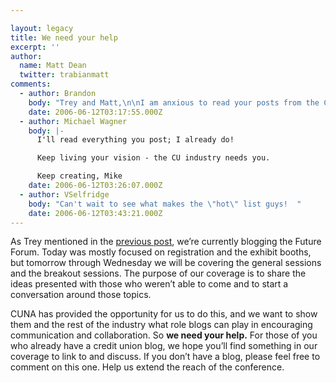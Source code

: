```yaml
---

layout: legacy
title: We need your help
excerpt: ''
author:
  name: Matt Dean
  twitter: trabianmatt
comments:
  - author: Brandon
    body: "Trey and Matt,\n\nI am anxious to read your posts from the Conference.  As we're all designers and developers, I would love to hear of any new angles in online marketing and site design.  \n\nI think the item I would be eager to hear about the most is CUNA's take on the Fed's guidance for \"multi-factor authentication\" for online banking vendors.  \n\nHow are the majority of the Credit Union's dealing with this guidance / requirement?  Is \"out-of-band authentication\" the standard?  How are CU member PCs registered with a credit union's online banking instance in order to prevent a seemingly never ending barrage of personal identifying questions or \"captcha\" images?\n\nWell, fellows - good luck, have fun and stay dry there in Orlando.\n\nBrandon"
    date: 2006-06-12T03:17:55.000Z
  - author: Michael Wagner
    body: |-
      I'll read everything you post; I already do!

      Keep living your vision - the CU industry needs you.

      Keep creating, Mike
    date: 2006-06-12T03:26:07.000Z
  - author: VSelfridge
    body: "Can't wait to see what makes the \"hot\" list guys!  "
    date: 2006-06-12T03:43:21.000Z
---
```


<p>As Trey mentioned in the <a href="http://www.opensourcecu.com/articles/2006/06/11/blogging-future-forum">previous post</a>, we&#8217;re currently blogging the Future Forum.  Today was mostly focused on registration and the exhibit booths, but tomorrow through Wednesday we will be covering the general sessions and the breakout sessions.  The purpose of our coverage is to share the ideas presented with those who weren&#8217;t able to come and to start a conversation around those topics.</p>
<p><span class="caps">CUNA</span> has provided the opportunity for us to do this, and we want to show them and the rest of the industry what role blogs can play in encouraging communication and collaboration.  So <strong>we need your help.</strong>  For those of you who already have a credit union blog, we hope you&#8217;ll find something in our coverage to link to and discuss.  If you don&#8217;t have a blog, please feel free to comment on this one.    Help us extend the reach of the conference.</p>